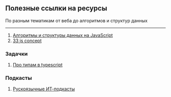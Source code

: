 ## Полезные ссылки на ресурсы

По разным тематикам от веба до алгоритмов и структур данных

---

1. [Алгоритмы и структуры данных на JavaScript](https://github.com/trekhleb/javascript-algorithms/blob/master/README.ru-RU.md)
2. [33 js concept](https://github.com/gumennii/33-js-concepts/blob/master/README.md)

### Задачки

1. [Про типам в typescript](https://github.com/type-challenges/type-challenges)

### Подкасты

1. [Рускоязычные ИТ-подкасты](https://github.com/unchase/awesome-russian-it/blob/master/Podcasts.md)
